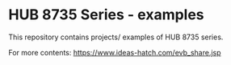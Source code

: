 # HUB 8735 Series - examples

This repository contains projects/ examples of HUB 8735 series. 

For more contents: https://www.ideas-hatch.com/evb_share.jsp
